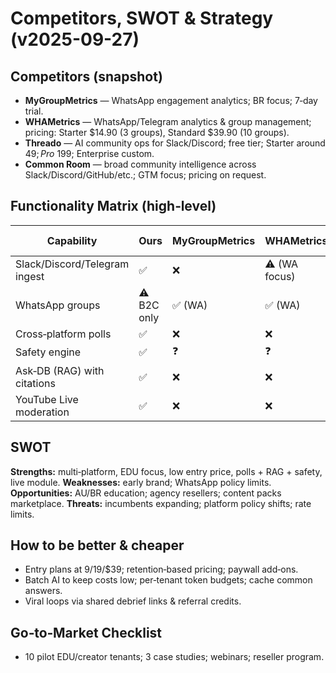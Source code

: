 # Competitors, SWOT & Strategy (v2025-09-27)

## Competitors (snapshot)

- **MyGroupMetrics** — WhatsApp engagement analytics; BR focus; 7‑day trial.
- **WHAMetrics** — WhatsApp/Telegram analytics & group management; pricing: Starter $14.90 (3 groups), Standard $39.90 (10 groups).
- **Threado** — AI community ops for Slack/Discord; free tier; Starter around $49; Pro ~$199; Enterprise custom.
- **Common Room** — broad community intelligence across Slack/Discord/GitHub/etc.; GTM focus; pricing on request.

## Functionality Matrix (high‑level)

| Capability | Ours | MyGroupMetrics | WHAMetrics | Threado | Common Room |
|---|---|---|---|---|---|
| Slack/Discord/Telegram ingest | ✅ | ❌ | ⚠️ (WA focus) | ✅ | ✅ |
| WhatsApp groups | ⚠️ B2C only | ✅ (WA) | ✅ (WA) | ❌ | ❌ |
| Cross‑platform polls | ✅ | ❌ | ❌ | ⚠️ | ⚠️ |
| Safety engine | ✅ | ❓ | ❓ | ⚠️ | ⚠️ |
| Ask‑DB (RAG) with citations | ✅ | ❌ | ❌ | ⚠️ | ⚠️ |
| YouTube Live moderation | ✅ | ❌ | ❌ | ❌ | ❌ |

## SWOT

**Strengths:** multi‑platform, EDU focus, low entry price, polls + RAG + safety, live module.
**Weaknesses:** early brand; WhatsApp policy limits.
**Opportunities:** AU/BR education; agency resellers; content packs marketplace.
**Threats:** incumbents expanding; platform policy shifts; rate limits.

## How to be better & cheaper

- Entry plans at $9/$19/$39; retention‑based pricing; paywall add‑ons.
- Batch AI to keep costs low; per‑tenant token budgets; cache common answers.
- Viral loops via shared debrief links & referral credits.

## Go‑to‑Market Checklist

- 10 pilot EDU/creator tenants; 3 case studies; webinars; reseller program.
